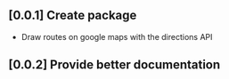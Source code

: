## [0.0.1] Create package

* Draw routes on google maps with the directions API

## [0.0.2] Provide better documentation